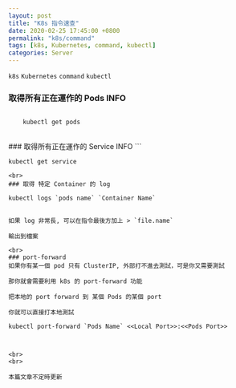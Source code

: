 ```yaml
---
layout: post
title: "K8s 指令速查"
date: 2020-02-25 17:45:00 +0800
permalink: "k8s/command"
tags: [k8s, Kubernetes, command, kubectl]
categories: Server
---
```


`k8s` `Kubernetes` `command` `kubectl`

### 取得所有正在運作的 Pods INFO
```

    kubectl get pods

```
<br>
### 取得所有正在運作的 Service INFO
```

    kubectl get service

```
<br>
### 取得 特定 Container 的 log
```

    kubectl logs `pods name` `Container Name` 

```

如果 log 非常長, 可以在指令最後方加上 > `file.name`

輸出到檔案

<br>
### port-forward
如果你有某一個 pod 只有 ClusterIP, 外部打不進去測試，可是你又需要測試

那你就會需要利用 k8s 的 port-forward 功能

把本地的 port forward 到 某個 Pods 的某個 port

你就可以直接打本地測試

```

    kubectl port-forward `Pods Name` <<Local Port>>:<<Pods Port>>  

```


<br>
<br>

本篇文章不定時更新